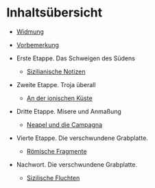 # Inhaltsübersicht

* [Widmung](README.md)

* [Vorbemerkung](preface.md)

* Erste Etappe. Das Schweigen des Südens

  * [Sizilianische Notizen](chapter01.md)

* Zweite Etappe. Troja überall

  * [An der ionischen Küste](chapter02.md)

* Dritte Etappe. Misere und Anmaßung

  * [Neapel und die Campagna](chapter03.md)

* Vierte Etappe. Die verschwundene Grabplatte.

  * [Römische Fragmente](chapter04.md)

* Nachwort. Die verschwundene Grabplatte.

  * [Sizilische Fluchten](chapter05.md)
